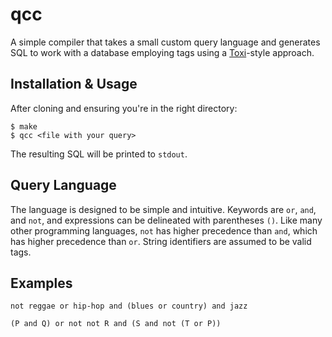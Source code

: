 # qcc

A simple compiler that takes a small custom query language and generates SQL to work with a database employing tags using a [Toxi](http://howto.philippkeller.com/2005/04/24/Tags-Database-schemas/)-style approach.

## Installation & Usage
After cloning and ensuring you're in the right directory:

```
$ make
$ qcc <file with your query>
```

The resulting SQL will be printed to `stdout`.

## Query Language
The language is designed to be simple and intuitive. Keywords are `or`, `and`, and `not`, and expressions can be delineated with parentheses `()`. Like many other programming languages, `not` has higher precedence than `and`, which has higher precedence than `or`. String identifiers are assumed to be valid tags.

## Examples
```
not reggae or hip-hop and (blues or country) and jazz
```

```
(P and Q) or not not R and (S and not (T or P))
```
